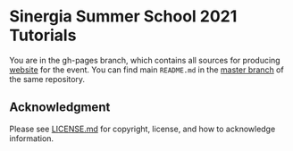 # Sinergia Summer School 2021 Tutorials

You are in the gh-pages branch, which contains all sources for
producing [website](https://sinergia-connectomics-summerschool-2021.github.io/scss21-training/)
for the event. You can find main `README.md` in the [master branch](https://github.com/sinergia-connectomics-summerschool-2021/scss21-training/blob/master/README.md)
of the same repository.


## Acknowledgment

Please see [LICENSE.md](LICENSE.md) for copyright, license, and how to acknowledge information.
